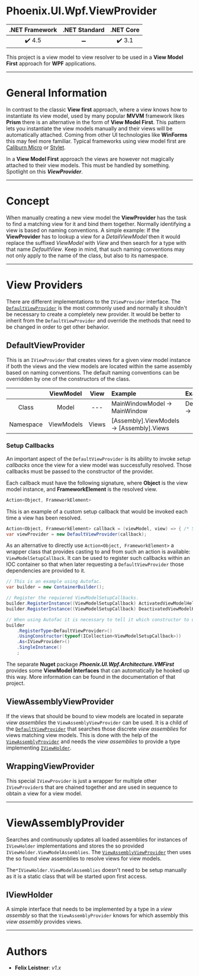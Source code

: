 # Phoenix.UI.Wpf.ViewProvider

| .NET Framework | .NET Standard | .NET Core |
| :-: | :-: | :-: |
| :heavy_check_mark: 4.5 | :heavy_minus_sign: | :heavy_check_mark: 3.1 |

This project is a view model to view resolver to be used in a **View Model First** approach for **WPF** applications.

___

# General Information

In contrast to the classic **View first** approach, where a view knows how to instantiate its view model, used by many popular **MVVM** framework likes **Prism** there is an alternative in the form of **View Model First**. This pattern lets you instantiate the view models manually and their views will be automatically attached. Coming from other UI technologies like **WinForms** this may feel more familiar. Typical frameworks using view model first are [Caliburn Micro](<https://caliburnmicro.com/>) or [Stylet](<https://github.com/canton7/Stylet>).

In a **View Model First** approach the views are however not magically attached to their view models. This must be handled by something. Spotlight on this ***ViewProvider***.

___

# Concept

When manually creating a new view model the **ViewProvider** has the task to find a matching view for it and bind them together. Normally identifying a view is based on naming conventions. A simple example: If the **ViewProvider** has to lookup a view for a *DetailViewModel* then it would replace the suffixed *ViewModel* with *View* and then search for a type with that name *DefaultView*. Keep in mind, that such naming conventions may not only apply to the name of the class, but also to its namespace.

___

# View Providers

There are different implementations to the `IViewProvider` interface. The [`DefaultViewProvider`](#DefaultViewProvider) is the most commonly used and normally it shouldn't be necessary to create a completely new provider. It would be better to inherit from the `DefaultViewProvider` and override the methods that need to be changed in order to get other behavior.

## DefaultViewProvider

This is an `IViewProvider` that creates views for a given view model instance if both the views and the view models are located within the same assembly based on naming conventions. The default naming conventions can be overridden by one of the constructors of the class.

| | ViewModel | View | Example | Example |
| :-: | :-: | :-: | :- | :- |
| Class | Model | --- | MainWindowModel → MainWindow |  DetailsViewModel → DetailsView |
| Namespace | ViewModels | Views | [Assembly].ViewModels → [Assembly].Views | |

### Setup Callbacks

An important aspect of the `DefaultViewProvider` is its ability to invoke _setup callbacks_ once the view for a view model was successfully resolved. Those callbacks must be passed to the constructor of the provider.

Each callback must have the following signature, where **Object** is the view model instance, and **FrameworkElement** is the resolved view.

```csharp
Action<Object, FrameworkElement>
```

This is an example of a custom setup callback that would be invoked each time a view has been resolved.

```csharp
Action<Object, FrameworkElement> callback = (viewModel, view) => { /* Some fancy initialization code... */ };
var viewProvider = new DefaultViewProvider(callback);
```

As an alternative to directly use `Action<Object, FrameworkElement>` a wrapper class that provides casting to and from such an action is available: `ViewModelSetupCallback`. It can be used to register such callbacks within an IOC container so that when later requesting a `DefaultViewProvider` those dependencies are provided to it.

```csharp
// This is an example using Autofac.
var builder = new ContainerBuilder();

// Register the requiered ViewModelSetupCallbacks.
builder.RegisterInstance((ViewModelSetupCallback) ActivatedViewModelHelper.CreateViewModelSetupCallback());
builder.RegisterInstance((ViewModelSetupCallback) DeactivatedViewModelHelper.CreateViewModelSetupCallback());

// When using Autofac it is necessary to tell it which constructor to use for building a DefaultViewProvider, as multiple matching ones exists due to the implicit conversion capability of ViewModelSetupCallback.
builder
	.RegisterType<DefaultViewProvider>()
	.UsingConstructor(typeof(ICollection<ViewModelSetupCallback>))
	.As<IViewProvider>()
	.SingleInstance()
	;
```



The separate **Nuget** package ***Phoenix.UI.Wpf.Architecture.VMFirst*** provides some **ViewModel Interfaces** that can automatically be hooked up this way. More information can be found in the documentation of that project.

## ViewAssemblyViewProvider

If the views that should be bound to view models are located in separate _view assemblies_ the `ViewAssemblyViewProvider` can be used. It is a child of the [`DefaultViewProvider`](#DefaultViewProvider) that searches those discrete _view assemblies_ for views matching view models. This is done with the help of the [`ViewAssemblyProvider`](#ViewAssemblyProvider) and needs the _view assemblies_ to provide a type implementing [`IViewHolder`](#IViewHolder).

## WrappingViewProvider

This special `IViewProvider` is just a wrapper for multiple other `IViewProvider`s that are chained together and are used in sequence to obtain a view for a view model.

___

# ViewAssemblyProvider

Searches and continuously updates all loaded assemblies for instances of `IViewHolder` implementations and stores the so provided `IViewHolder.ViewModelAssemblies`. The [`ViewAssemblyViewProvider`](#ViewAssemblyViewProvider) then uses the so found view assemblies to resolve views for view models.

The`*IViewHolder.ViewModelAssemblies` doesn't need to be setup manually as it is a static class that will be started upon first access.

## IViewHolder

A simple interface that needs to be implemented by a type in a _view assembly_ so that the `ViewAssemblyProvider` knows for which assembly this _view assembly_ provides views.

___

# Authors

* **Felix Leistner**: _v1.x_